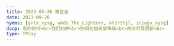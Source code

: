```yaml
---
title: 2023-09-26 祷告会
date: 2023-09-26
hymns: [yntx_xysg, wmds_The_Lighters, ntzrttjl, zcjwgx_xysg]
dscp: 有你同行<br>我们的神<br>你同在如天堂降临<br>再次将我更新<br>
type: TPray
---
```


